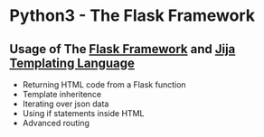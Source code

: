 # Python3 - The Flask Framework

## Usage of The [Flask Framework](https://flask.palletsprojects.com/en/2.1.x/) and [Jija Templating Language](jinja.palletsprojects.com)
- Returning HTML code from a Flask function
- Template inheritence
- Iterating over json data
- Using if statements inside HTML
- Advanced routing